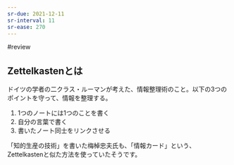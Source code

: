 ```yaml
---
sr-due: 2021-12-11
sr-interval: 11
sr-ease: 270
---
```


#review

## Zettelkastenとは

ドイツの学者の二クラス・ルーマンが考えた、情報整理術のこと。以下の3つのポイントを守って、情報を整理する。

1. 1つのノートには1つのことを書く
2. 自分の言葉で書く
3. 書いたノート同士をリンクさせる

「知的生産の技術」を書いた梅棹忠夫氏も、「情報カード」という、Zettelkastenと似た方法を使っていたそうです。